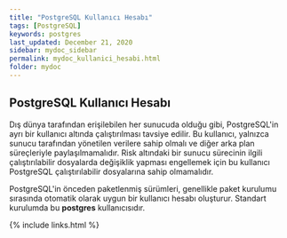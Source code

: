 ```yaml
---
title: "PostgreSQL Kullanıcı Hesabı"
tags: [PostgreSQL]
keywords: postgres
last_updated: December 21, 2020
sidebar: mydoc_sidebar
permalink: mydoc_kullanici_hesabi.html
folder: mydoc
---
```


## PostgreSQL Kullanıcı Hesabı

Dış dünya tarafından erişilebilen her sunucuda olduğu gibi, PostgreSQL'in ayrı bir kullanıcı altında çalıştırılması tavsiye edilir. Bu kullanıcı, yalnızca sunucu tarafından yönetilen verilere sahip olmalı ve diğer arka plan süreçleriyle paylaşılmamalıdır. Risk altındaki bir sunucu sürecinin ilgili çalıştırılabilir dosyalarda değişiklik yapması engellemek için bu kullanıcı PostgreSQL çalıştırılabilir dosyalarına sahip olmamalıdır.

PostgreSQL'in önceden paketlenmiş sürümleri, genellikle paket kurulumu sırasında otomatik olarak uygun bir kullanıcı hesabı oluşturur. Standart kurulumda bu **postgres** kullanıcısıdır.

{% include links.html %}
